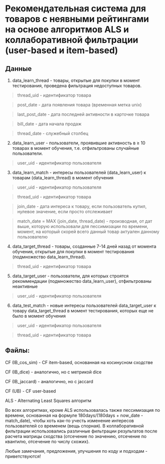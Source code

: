 # Рекомендательная система для товаров с неявными рейтингами на основе алгоритмов ALS и коллаборативной фильтрации (user-based и item-based)


## Данные

1. data_learn_thread - товары, открытые для покупки в момент тестирования, проведена фильтрация недоступных товаров.

>thread_uid - идентификатор товара

>post_date - дата появления товара (временная метка unix)

>last_post_date - дата последней активности в карточке товара

>bill_date - дата начала продаж

>thread_date - служебный столбец

2. data_learn_user - пользователи, проявившие активность в ≥ 10 товарах в момент обучения, т.е. отфильтрованы случайные пользователи.

>user_uid - идентификатор пользователя

3. data_learn_match - интересы пользователей (data_learn_user) к товарам (data_learn_thread) в момент обучения

>user_uid - идентификатор пользователя 

>thread_uid - идентификатор товара 

>join_date - дата интереса к товару, если пользователь купил, нулевое значение, если просто отслеживает

>match_date = MAX (join_date, thread_date) - производная, от дат выше, которую использовали для пессимизации по времени, момент, на который скорей всего данный товар актуален данному пользователю

4. data_target_thread - товары, созданные 7-14 дней назад от момента обучения, открытые для покупки в момент тестирования (подмножество data_learn_thread).

>thread_uid - идентификатор товара

5. data_target_user - пользователи, для которых строятся рекоммендации (подмножество data_learn_user), отфильтрованы неактивные

>user_uid - идентификатор пользователя

6. data_test_match - новые интересы пользователей data_target_user к товару data_target_thread в момент тестирования, которых еще не было в момент обучения

>user_uid - идентификатор пользователя 

>thread_uid - идентификатор товара

## Файлы:

CF (IB_cos_sim) - CF item-based, основанная на косинусном сходстве 

CF (IB_dice) - аналогично, но с метрикой dice 

CF (IB_jaccard) - аналогично, но с jaccard 

CF (UB) - CF user-based 

ALS - Alternating Least Squares алгоритм

Во всех алгоритмах, кроме ALS использовалась также пессимизация по времени, основанная на формуле 180days/(180days + now_date - match_date), чтобы хоть как-то учесть изменение интересов пользователей со временем (вещь спорная). В коллаборативной фильтрации использовались различные фильтрации результатов после расчета матрицы сходства (отсечение по значению, отсечение по квантилю, отсечение по числу схожих).

Любые замечания, предложения, улучшения по коду и подходам - приветствуются!
